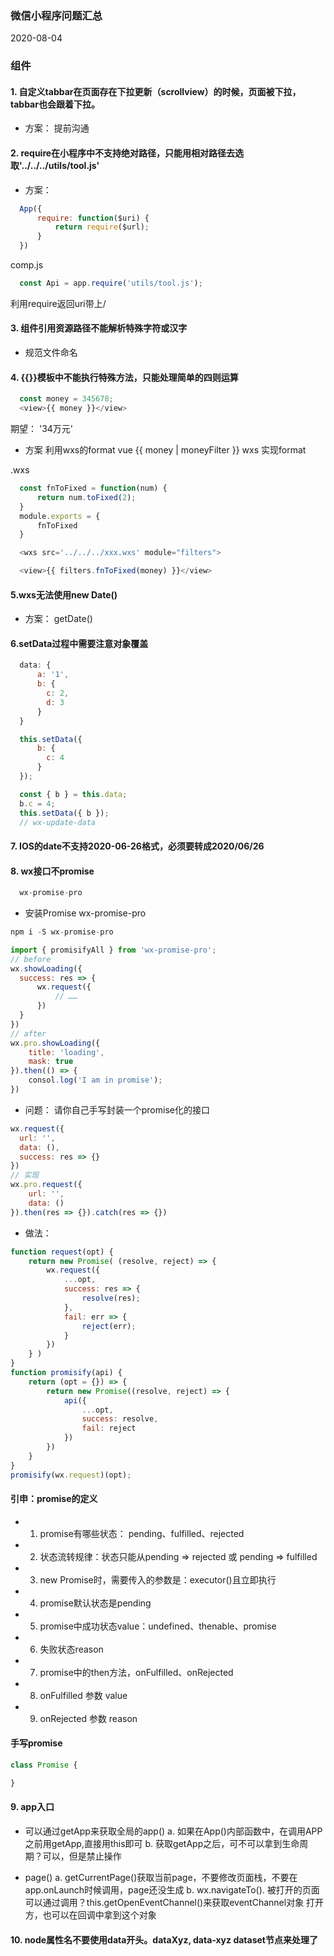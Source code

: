 ### 微信小程序问题汇总
2020-08-04
### 组件
#### 1. 自定义tabbar在页面存在下拉更新（scrollview）的时候，页面被下拉，tabbar也会跟着下拉。
* 方案： 提前沟通

#### 2. require在小程序中不支持绝对路径，只能用相对路径去选取'../../../utils/tool.js'
* 方案：
```js
  App({
      require: function($uri) {
          return require($url);
      }
  })
```
comp.js
```js
  const Api = app.require('utils/tool.js');
```
利用require返回uri带上/
#### 3. 组件引用资源路径不能解析特殊字符或汉字
* 规范文件命名

#### 4. {{}}模板中不能执行特殊方法，只能处理简单的四则运算
```js
  const money = 345678;
  <view>{{ money }}</view>
```
期望： '34万元'
* 方案 利用wxs的format
vue {{ money | moneyFilter }}
wxs 实现format

.wxs
```js
  const fnToFixed = function(num) {
      return num.toFixed(2);
  }
  module.exports = {
      fnToFixed
  }
```

```js
  <wxs src='../../../xxx.wxs' module="filters">
```

```js
  <view>{{ filters.fnToFixed(money) }}</view>
```

#### 5.wxs无法使用new Date()
* 方案： getDate()

#### 6.setData过程中需要注意对象覆盖
```js
  data: {
      a: '1',
      b: {
        c: 2,
        d: 3
      }
  }

  this.setData({
      b: {
        c: 4
      }
  });
```
```js
  const { b } = this.data;
  b.c = 4;
  this.setData({ b });
  // wx-update-data
```
#### 7. IOS的date不支持2020-06-26格式，必须要转成2020/06/26

#### 8. wx接口不promise
```js
  wx-promise-pro
```
* 安装Promise wx-promise-pro
```js
npm i -S wx-promise-pro
```
```js
import { promisifyAll } from 'wx-promise-pro';
// before
wx.showLoading({
  success: res => {
      wx.request({
          // ……
      })
  }
})
// after
wx.pro.showLoading({
    title: 'loading',
    mask: true
}).then(() => {
    consol.log('I am in promise');
})
```

* 问题： 请你自己手写封装一个promise化的接口
```js
wx.request({
  url: '',
  data: (),
  success: res => {}
})
// 实现
wx.pro.request({
    url: '',
    data: ()
}).then(res => {}).catch(res => {})
```

* 做法：
```js
function request(opt) {
    return new Promise( (resolve, reject) => {
        wx.request({
            ...opt,
            success: res => {
                resolve(res);
            },
            fail: err => {
                reject(err);
            }
        })
    } )
}
function promisify(api) {
    return (opt = {}) => {
        return new Promise((resolve, reject) => {
            api({
                ...opt,
                success: resolve,
                fail: reject
            })
        })
    }
}
promisify(wx.request)(opt);
```

#### 引申：promise的定义
* 1. promise有哪些状态： pending、fulfilled、rejected
* 2. 状态流转规律：状态只能从pending => rejected 或 pending => fulfilled
* 3. new Promise时，需要传入的参数是：executor()且立即执行
* 4. promise默认状态是pending
* 5. promise中成功状态value：undefined、thenable、promise
* 6. 失败状态reason
* 7. promise中的then方法，onFulfilled、onRejected
* 8. onFulfilled 参数 value
* 9. onRejected 参数 reason

#### 手写promise
```js
class Promise {

}
```

#### 9. app入口
* 可以通过getApp来获取全局的app()
 a. 如果在App()内部函数中，在调用APP之前用getApp,直接用this即可
 b. 获取getApp之后，可不可以拿到生命周期？可以，但是禁止操作

* page()
  a. getCurrentPage()获取当前page，不要修改页面栈，不要在app.onLaunch时候调用，page还没生成
  b. wx.navigateTo(). 被打开的页面可以通过调用？this.getOpenEventChannel()来获取eventChannel对象
  打开方，也可以在回调中拿到这个对象

#### 10. node属性名不要使用data开头。dataXyz, data-xyz dataset节点来处理了
